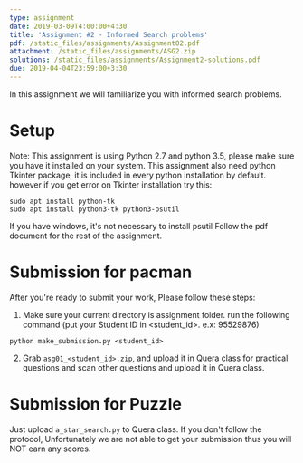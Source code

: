 ```yaml
---
type: assignment
date: 2019-03-09T4:00:00+4:30
title: 'Assignment #2 - Informed Search problems'
pdf: /static_files/assignments/Assignment02.pdf
attachment: /static_files/assignments/ASG2.zip
solutions: /static_files/assignments/Assignment2-solutions.pdf
due: 2019-04-04T23:59:00+3:30
---
```

In this assignment we will familiarize you with informed search problems.

# Setup
Note: This assignment is using Python 2.7 and python 3.5, please make sure you have it installed on your system. This assignment also need python Tkinter package, it is included in every python installation by default. however if you get error on Tkinter installation try this:
```
sudo apt install python-tk
sudo apt install python3-tk python3-psutil
```
If you have windows, it's not necessary to install psutil
Follow the pdf document for the rest of the assignment.

# Submission for pacman
After you're ready to submit your work, Please follow these steps:
1. Make sure your current directory is assignment folder. run the following command (put your Student ID in \<student_id>. e.x: 95529876)
```
python make_submission.py <student_id>
```
2. Grab ```asg01_<student_id>.zip```, and upload it in Quera class for practical questions and scan other questions and upload it in Quera class.

# Submission for Puzzle
Just upload ```a_star_search.py``` to Quera class.
If you don't follow the protocol, Unfortunately we are not able to get your submission thus you will NOT earn any scores.
